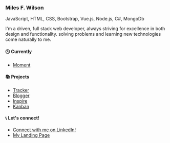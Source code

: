 <div class="">
<h3>Miles F. Wilson</h3>
<span>JavaScript, HTML, CSS, Bootstrap, Vue.js, Node.js, C#, MongoDb</span>
<p> 
I'm a driven, full stack web developer, always striving for excellence in both design and functionality. solving problems and learning new technologies come naturally to me.
</p>
<h4>
🕓  Currently
 </h4>
 <ul>
 <li><a href="https://moment-capstone.herokuapp.com">Moment</a></li>
  </ul>
 <h4>
📚  Projects 
 </h4>
 <ul>
 <li><a href="https://github.com/milesfwilson/bugtracker">Tracker</a></li>
 <li><a href="https://github.com/milesfwilson/vue-blogger">Blogger</a></li>
 <li><a href="https://milesfwilson.github.io/inspire/">Inspire</a></li>
 <li><a href="https://kanadabandana.herokuapp.com">Kanban</a></li>
  
  </ul>
  
  <h4>📞  Let's connect!</h4>
<ul>
 <li><a href="https://www.linkedin.com/in/milesfwilson/">Connect with me on LinkedIn!</a></li>
 <li><a href="https://milesfwilson.github.io/">My Landing Page</a></li>
</ul>
</div>
<!--
**milesfwilson/milesfwilson** is a ✨ _special_ ✨ repository because its `README.md` (this file) appears on your GitHub profile.

Here are some ideas to get you started:

- 🔭 I’m currently working on ...
- 🌱 I’m currently learning ...
- 👯 I’m looking to collaborate on ...
- 🤔 I’m looking for help with ...
- 💬 Ask me about ...
- 📫 How to reach me: ...
- 😄 Pronouns: ...
- ⚡ Fun fact: ...
-->
